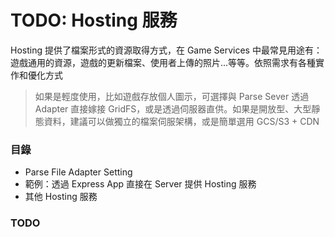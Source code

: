# TODO: Hosting 服務

Hosting 提供了檔案形式的資源取得方式，在 Game Services 中最常見用途有：遊戲通用的資源，遊戲的更新檔案、使用者上傳的照片...等等。依照需求有各種實作和優化方式

> 如果是輕度使用，比如遊戲存放個人圖示，可選擇與 Parse Sever 透過 Adapter 直接嫁接 GridFS，或是透過伺服器直供。如果是開放型、大型靜態資料，建議可以做獨立的檔案伺服架構，或是簡單選用 GCS/S3 + CDN

### 目錄

* Parse File Adapter Setting
* 範例：透過 Express App 直接在 Server 提供 Hosting 服務
* 其他 Hosting 服務

### TODO